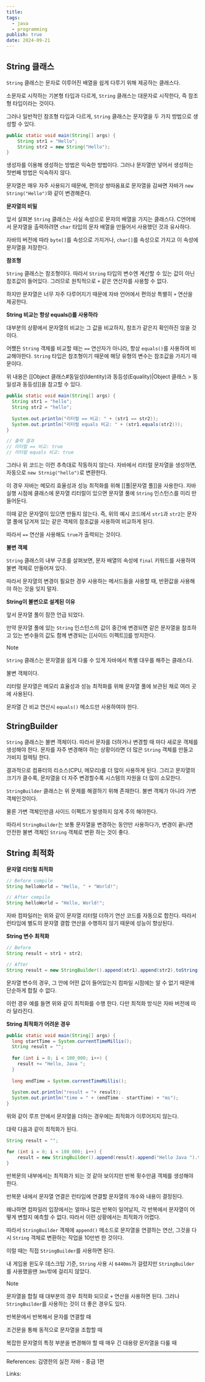 ```yaml
---
title: 
tags:
  - java
  - programming
publish: true
date: 2024-09-21
---
```

## String 클래스

`String` 클래스는 문자로 이루어진 배열을 쉽게 다루기 위해 제공하는 클래스다. 

소문자로 시작하는 기본형 타입과 다르게, `String` 클래스는 대문자로 시작한다, 즉 참조형 타입이라는 것이다.

그러나 일반적인 참조형 타입과 다르게, `String` 클래스는 문자열을 두 가지 방법으로 생성할 수 있다.

```java
public static void main(String[] args) {
	String str1 = "Hello";
	String str2 = new String("Hello");
}
```

생성자를 이용해 생성하는 방법은 익숙한 방법이다. 그러나 문자열만 넣어서 생성하는 첫번째 방법은 익숙하지 않다.

문자열은 매우 자주 사용되기 때문에, 편의상 쌍따옴표로 문자열을 감싸면 자바가 `new String("Hello")`와 같이 변경해준다.

**문자열의 비밀**

앞서 살펴본 `String` 클래스는 사실 속성으로 문자의 배열을 가지는 클래스다. C언어에서 문자열을 출력하려면 `char` 타입의 문자 배열을 만들어서 사용했던 것과 유사하다.

자바의 버전에 따라 `byte[]`를 속성으로 가지거나, `char[]`를 속성으로 가지고 이 속성에 문자열을 저장한다.

**참조형**

`String` 클래스는 참조형이다. 따라서 `String` 타입의 변수엔 계산할 수 있는 값이 아닌 참조값이 들어있다. 그러므로 원칙적으로 `+` 같은 연산자를 사용할 수 없다.

하지만 문자열은 너무 자주 다루어지기 때문에 자바 언어에서 편의상 특별히 `+` 연산을 제공한다.

**String 비교는 항상 equals()를 사용하라**

대부분의 상황에서 문자열의 비교는 그 값을 비교하지, 참조가 같은지 확인하진 않을 것이다.

어쨌든 `String` 객체를 비교할 때는 `==` 연산자가 아니라, 항상 `equals()`를 사용하여 비교해야한다. `String` 타입은 참조형이기 때문에 해당 유형의 변수는 참조값을 가지기 때문이다.

위 내용은 [[Object 클래스#동일성(Identity)과 동등성(Equality)|Object 클래스 > 동일성과 동등성]]을 참고할 수 있다.

```java
public static void main(String[] args) {  
  String str1 = "hello";  
  String str2 = "hello";  
  
  System.out.println("리터럴 == 비교: " + (str1 == str2));  
  System.out.println("리터럴 equals 비교: " + (str1.equals(str2)));  
}

// 출력 결과
// 리터럴 == 비교: true
// 리터럴 equals 비교: true
```

그러나 위 코드는 이런 추측대로 작동하지 않는다. 자바에서 리터럴 문자열을 생성하면, 자동으로 `new Strnig("hello")`로 변환한다.

이 경우 자바는 메모리 효율성과 성능 최적화를 위해 [[풀|문자열 풀]]을 사용한다. 자바 실행 시점에 클래스에 문자열 리터럴이 있으면 문자열 풀에 `String` 인스턴스를 미리 만들어둔다.

이때 같은 문자열이 있으면 만들지 않는다. 즉, 위의 예시 코드에서 `str1`과 `str2`는 문자열 풀에 담겨져 있는 같은 객체의 참조값을 사용하여 비교하게 된다.

따라서 `==` 연산을 사용해도 `true`가 출력되는 것이다.

**불변 객체**

`String` 클래스의 내부 구조를 살펴보면, 문자 배열의 속성에 `final` 키워드를 사용하여 불변 객체로 만들어져 있다.

따라서 문자열의 변경이 필요한 경우 사용하는 메서드들을 사용할 때, 반환값을 사용해야 하는 것을 잊지 말자.

**String이 불변으로 설계된 이유**

앞서 문자열 풀이 잠깐 언급 되었다. 

만약 문자열 풀에 있는 `String` 인스턴스의 값이 중간에 변경되면 같은 문자열을 참조하고 있는 변수들의 값도 함께 변경되는 [[사이드 이펙트]]를 방지한다.

> [!note]
> `String` 클래스는 문자열을 쉽게 다룰 수 있게 자바에서 특별 대우를 해주는 클래스다.
> 
> 불변 객체이다.
> 
> 리터럴 문자열은 메모리 효율성과 성능 최적화를 위해 문자열 풀에 보관된 채로 여러 곳에 사용된다. 
> 
> 문자열 간 비교 연산시 `equals()` 메소드만 사용하여야 한다.

## StringBuilder

`String` 클래스는 불변 객체이다. 따라서 문자를 더하거나 변경할 때 마다 새로운 객체를 생성해야 한다. 문자를 자주 변경해야 하는 상황이라면 더 많은 `String` 객체를 만들고 가비지 컬렉팅 한다.

결과적으로 컴퓨터의 리소스(CPU, 메모리)를 더 많이 사용하게 된다. 그리고 문자열의 크기가 클수록, 문자열을 더 자주 변경할수록 시스템의 자원을 더 많이 소모한다.

`StringBuilder` 클래스는 위 문제를 해결하기 위해 존재한다. 불변 객체가 아니라 가변 객체인것이다.

물론 가변 객체인만큼 사이드 이펙트가 발생하지 않게 주의 해야한다. 

따라서 `StringBuilder`는 보통 문자열을 변경하는 동안만 사용하다가, 변경이 끝나면 안전한 불변 객체인 `String` 객체로 변환 하는 것이 좋다.

## String 최적화

**문자열 리터럴 최적화**

```java
// Before compile
String helloWorld = "Hello, " + "World!";

// After compile
String helloWorld = "Hello, World!";
```

자바 컴파일러는 위와 같이 문자열 리터럴 더하기 연산 코드를 자동으로 합친다. 따라서 런타임에 별도의 문자열 결합 연산을 수행하지 않기 때문에 성능이 향상된다.

**String 변수 최적화**

```java
// Before
String result = str1 + str2;

// After
String result = new StringBuilder().append(str1).append(str2).toString();
```


문자열 변수의 경우, 그 안에 어떤 값이 들어있는지 컴파일 시점에는 알 수 없기 때문에 단순하게 합칠 수 없다.

이런 경우 예를 들면 위와 같이 최적화를 수행 한다. 다만 최적화 방식은 자바 버전에 따라 달라진다.

**String 최적화가 어려운 경우**

```java
public static void main(String[] args) {  
  long startTime = System.currentTimeMillis();  
  String result = "";  
  
  for (int i = 0; i < 100_000; i++) {  
    result += "Hello, Java ";  
  }  
  
  long endTime = System.currentTimeMillis();  
  
  System.out.println("result = "+ result);  
  System.out.println("time = " + (endTime - startTime) + "ms");  
}
```

위와 같이 루프 안에서 문자열을 더하는 경우에는 최적화가 이루어지지 않는다. 

대략 다음과 같이 최적화가 된다.

```java
String result = "";

for (int i = 0; i < 100_000; i++) {
	result = new StringBuilder().append(result).append("Hello Java ").toString();
}
```

반복문의 내부에서는 최적화가 되는 것 같아 보이지만 반복 횟수만큼 객체를 생성해야 한다.

반복문 내에서 문자열 연결은 런타임에 연결할 문자열의 개수와 내용이 결정된다. 

왜냐하면 컴파일러 입장에서는 얼마나 많은 반복이 일어날지, 각 반복에서 문자열이 어떻게 변할지 예측할 수 없다. 따라서 이런 상황에서는 최적화가 어렵다.

따라서 `StringBuilder` 객체에 `append()` 메소드로 문자열을 연결하는 연산, 그것을 다시 `String` 객체로 변환하는 작업을 10만번 한 것이다.

이럴 때는 직접 `StringBuilder`를 사용하면 된다. 

내 게임용 윈도우 데스크탑 기준, `String` 사용 시 `6440ms`가 걸렸지만 `StringBuilder`를 사용했을땐 `3ms`밖에 걸리지 않았다.

> [!note]
> 문자열을 합칠 때 대부분의 경우 최적화 되므로 `+` 연산을 사용하면 된다.
> 그러나 `StringBuilder`를 사용하는 것이 더 좋은 경우도 있다.
> 
> 반복문에서 반복해서 문자를 연결할 때
> 
> 조건문을 통해 동적으로 문자열을 조합할 때
> 
> 복잡한 문자열의 특정 부분을 변경해야 할 때
> 매우 긴 대용량 문자열을 다룰 때



---
References: 김영한의 실전 자바 - 중급 1편

Links: 